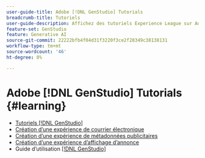 ```yaml
---
user-guide-title: Adobe [!DNL GenStudio] Tutorials
breadcrumb-title: Tutoriels
user-guide-description: Affichez des tutoriels Experience League sur Adobe [!DNL GenStudio], une solution de bout en bout pour accélérer et simplifier votre chaîne d’approvisionnement de contenu grâce à l’intelligence artificielle générative et à l’automatisation intelligente.
feature-set: GenStudio
feature: Generative AI
source-git-commit: 22222bfb4f04d31f3220f3ce2f28349c38138131
workflow-type: tm+mt
source-wordcount: '46'
ht-degree: 8%

---
```



# Adobe [!DNL GenStudio] Tutorials {#learning}

+ [Tutoriels [!DNL GenStudio]](tutorials.md)
+ [Création d’une expérience de courrier électronique](create-email-experience.md)
+ [Création d’une expérience de métadonnées publicitaires](create-meta-ad.md)
+ [Création d’une expérience d’affichage d’annonce](create-display-ad.md)
+ Guide d’utilisation [[!DNL GenStudio] ](https://experienceleague.adobe.com/docs/genstudio/user-guide/home.html)
